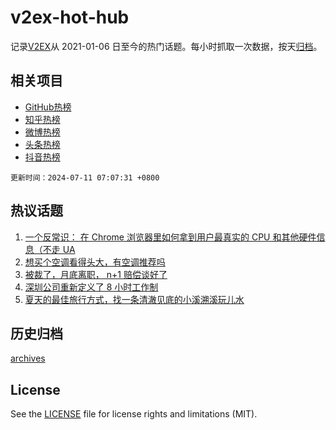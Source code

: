 # v2ex-hot-hub

 记录[V2EX](https://www.v2ex.com/)从 2021-01-06 日至今的热门话题。每小时抓取一次数据，按天[归档](archives)。
 
 ## 相关项目

- [GitHub热榜](https://github.com/snaildev/github-hot-hub)
- [知乎热榜](https://github.com/snaildev/zhihu-hot-hub)
- [微博热榜](https://github.com/snaildev/weibo-hot-hub)
- [头条热榜](https://github.com/snaildev/toutiao-hot-hub)
- [抖音热榜](https://github.com/snaildev/douyin-hot-hub)


 `更新时间：2024-07-11 07:07:31 +0800`

## 热议话题

1. [一个反常识： 在 Chrome 浏览器里如何拿到用户最真实的 CPU 和其他硬件信息（不走 UA](https://www.v2ex.com/t/1056113)
1. [想买个空调看得头大，有空调推荐吗](https://www.v2ex.com/t/1056157)
1. [被裁了，月底离职， n+1 赔偿谈好了](https://www.v2ex.com/t/1056139)
1. [深圳公司重新定义了 8 小时工作制](https://www.v2ex.com/t/1056196)
1. [夏天的最佳旅行方式，找一条清澈见底的小溪溯溪玩儿水](https://www.v2ex.com/t/1056110)

## 历史归档

[archives](archives)

## License

See the [LICENSE](LICENSE) file for license rights and limitations (MIT).
